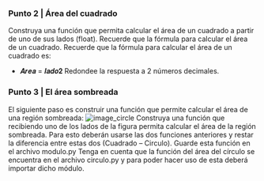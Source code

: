 ### Punto 2 | Área del cuadrado
Construya una función que permita calcular el área de un cuadrado a partir de uno de
sus lados (float). Recuerde que la fórmula para calcular el área de un cuadrado.
Recuerde que la fórmula para calcular el área de un cuadrado es:
* 𝑨𝒓𝒆𝒂 = 𝒍𝒂𝒅𝒐𝟐
Redondee la respuesta a 2 números decimales.

### Punto 3 | El área sombreada
El siguiente paso es construir una función que permite calcular el área de una región
sombreada:
![image_circle](https://github.com/Grupo-ASD/pipelines_jenkins/assets/130675538/d8ec882a-8e99-48cd-8880-465169e7d575)
Construya una función que recibiendo uno de los lados de la figura permita calcular el
área de la región sombreada. Para esto deberán usarse las dos funciones anteriores y
restar la diferencia entre estas dos (Cuadrado – Circulo). Guarde esta función en el
archivo modulo.py
Tenga en cuenta que la función del área del círculo se encuentra en el archivo
circulo.py y para poder hacer uso de esta deberá importar dicho módulo. 
